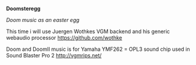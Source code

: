 **Doomsteregg**

*Doom music as an easter egg*

This time i will use Juergen Wothkes VGM backend and his generic webaudio processor
https://github.com/wothke

Doom and DoomII music is for Yamaha YMF262 = OPL3 sound chip used in Sound Blaster Pro 2
http://vgmrips.net/
